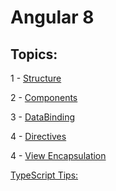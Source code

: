 # Angular 8

## Topics:

1 - [Structure](https://github.com/AlexandreYembo/angular8/blob/master/docs/1-Structure.md) 

2 - [Components](https://github.com/AlexandreYembo/angular8/blob/master/docs/2-Components.md) 

3 - [DataBinding](https://github.com/AlexandreYembo/angular8/blob/master/docs/3-DataBinding.md) 

4 - [Directives](https://github.com/AlexandreYembo/angular8/blob/master/docs/4-Directives.md) 

4 - [View Encapsulation](https://github.com/AlexandreYembo/angular8/blob/master/docs/5-View-Encapsulation.md) 



[TypeScript Tips:](https://github.com/AlexandreYembo/angular8/blob/master/docs/ts-tips.md) 
